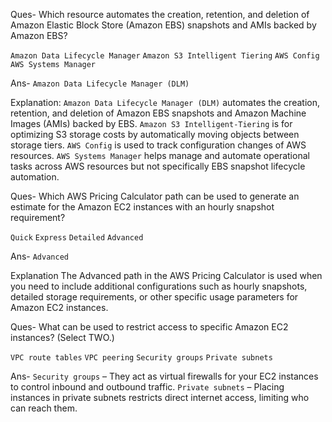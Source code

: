 Ques- Which resource automates the creation, retention, and deletion of Amazon Elastic Block Store (Amazon EBS) snapshots and AMIs backed by Amazon EBS?

`Amazon Data Lifecycle Manager` `Amazon S3 Intelligent Tiering` `AWS Config` `AWS Systems Manager`

Ans- `Amazon Data Lifecycle Manager (DLM)`

Explanation:
`Amazon Data Lifecycle Manager (DLM)` automates the creation, retention, and deletion of Amazon EBS snapshots and Amazon Machine Images (AMIs) backed by EBS.
`Amazon S3 Intelligent-Tiering` is for optimizing S3 storage costs by automatically moving objects between storage tiers.
`AWS Config` is used to track configuration changes of AWS resources.
`AWS Systems Manager` helps manage and automate operational tasks across AWS resources but not specifically EBS snapshot lifecycle automation.

Ques- Which AWS Pricing Calculator path can be used to generate an estimate for the Amazon EC2
instances with an hourly snapshot requirement?

`Quick`   `Express`  `Detailed`   `Advanced`

Ans-   `Advanced`

Explanation
The Advanced path in the AWS Pricing Calculator is used when you need to include additional configurations such as hourly snapshots, detailed storage requirements, or other specific usage parameters for Amazon EC2 instances.

Ques- What can be used to restrict access to specific Amazon EC2 instances? (Select TWO.)

`VPC route tables`  `VPC peering`  `Security groups`  `Private subnets`

Ans- 
`Security groups` – They act as virtual firewalls for your EC2 instances to control inbound and outbound traffic.
`Private subnets` – Placing instances in private subnets restricts direct internet access, limiting who can reach them.
